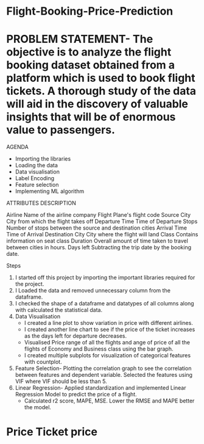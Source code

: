 # Flight-Booking-Price-Prediction

# PROBLEM STATEMENT- The objective is to analyze the flight booking dataset obtained from a platform which is used to book flight tickets. A thorough study of the data will aid in the discovery of valuable insights that will be of enormous value to passengers.

AGENDA
- Importing the libraries
- Loading the data
- Data visualisation
- Label Encoding
- Feature selection
- Implementing ML algorithm

ATTRIBUTES                            DESCRIPTION

 Airline                               Name of the airline company
 Flight                                Plane's flight code
 Source City                           City from which the flight takes off
 Departure Time                        Time of Departure
 Stops                                 Number of stops between the source and destination cities
 Arrival Time                          Time of Arrival
 Destination City                      City where the flight will land
 Class                                 Contains information on seat class
 Duration                              Overall amount of time taken to travel between cities in hours.
 Days left                             Subtracting the trip date by the booking date.

Steps
1. I started off this project by importing the important libraries required for the project.
2. I Loaded the data and removed unnecessary column from the dataframe.
3. I checked the shape of a dataframe and datatypes of all columns along with calculated the statistical data.
4. Data Visualisation
   - I created a line plot to show variation in price with different airlines.
   - I created another line chart to see if the price of the ticket increases as the days left for departure decreases.
   - Visualised Price range of all the flights and ange of price of all the flights of Economy and Business class using the bar graph.
   - I created multiple subplots for visualization of categorical features with countplot.
5. Feature Selection- Plotting the correlation graph to see the correlation between features and dependent variable. Selected the features using
   VIF where VIF should be less than 5.
6. Linear Regression- Applied standardization and implemented Linear Regression Model to predict the price of a flight.
   - Calculated r2 score, MAPE, MSE. Lower the RMSE and MAPE better the model.


 



# Price                                 Ticket price
